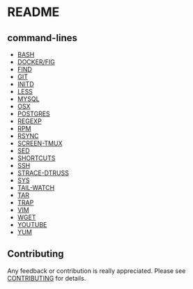 README
======

command-lines
-------------

* [BASH](BASH.md)
* [DOCKER/FIG](DOCKER-FIG.md)
* [FIND](FIND.md)
* [GIT](GIT.md)
* [INITD](INITD.md)
* [LESS](LESS.md)
* [MYSQL](MYSQL.md)
* [OSX](OSX.md)
* [POSTGRES](POSTGRES.md)
* [REGEXP](REGEXP.md)
* [RPM](RPM.md)
* [RSYNC](RSYNC.md)
* [SCREEN-TMUX](SCREEN-TMUX.md)
* [SED](SED.md)
* [SHORTCUTS](SHORTCUTS.md)
* [SSH](SSH.md)
* [STRACE-DTRUSS](STRACE-DTRUSS.md)
* [SYS](SYS.md)
* [TAIL-WATCH](TAIL-WATCH.md)
* [TAR](TAR.md)
* [TRAP](TRAP.md)
* [VIM](VIM.md)
* [WGET](WGET.md)
* [YOUTUBE](YOUTUBE.md)
* [YUM](YUM.md)

Contributing
------------

Any feedback or contribution is really appreciated. Please see [CONTRIBUTING](CONTRIBUTING.md) for details.
